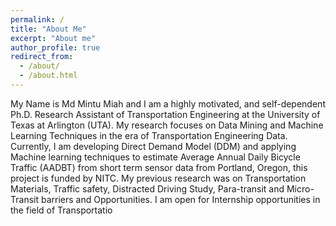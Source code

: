```yaml
---
permalink: /
title: "About Me"
excerpt: "About me"
author_profile: true
redirect_from: 
  - /about/
  - /about.html
---
```


My Name is Md Mintu Miah and I am a highly motivated, and self-dependent Ph.D. Research Assistant of Transportation Engineering at the University of Texas at Arlington (UTA). My research focuses on Data Mining and Machine Learning Techniques in the era of Transportation Engineering Data. Currently, I am developing Direct Demand Model (DDM) and applying Machine learning techniques to estimate Average Annual Daily Bicycle Traffic (AADBT) from short term sensor data from Portland, Oregon, this project is funded by NITC. My previous research was on Transportation Materials, Traffic safety, Distracted Driving Study, Para-transit and Micro-Transit barriers and Opportunities. I am open for Internship opportunities in the field of Transportatio

